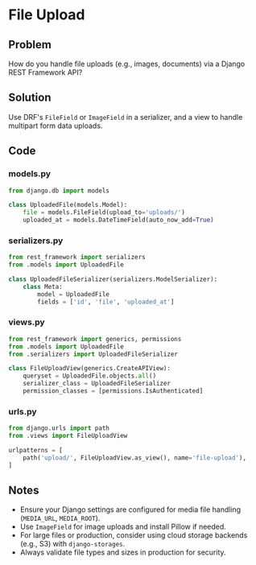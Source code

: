 # File Upload

## Problem
How do you handle file uploads (e.g., images, documents) via a Django REST Framework API?

## Solution
Use DRF's `FileField` or `ImageField` in a serializer, and a view to handle multipart form data uploads.

## Code

### models.py
```python
from django.db import models

class UploadedFile(models.Model):
    file = models.FileField(upload_to='uploads/')
    uploaded_at = models.DateTimeField(auto_now_add=True)
```

### serializers.py
```python
from rest_framework import serializers
from .models import UploadedFile

class UploadedFileSerializer(serializers.ModelSerializer):
    class Meta:
        model = UploadedFile
        fields = ['id', 'file', 'uploaded_at']
```

### views.py
```python
from rest_framework import generics, permissions
from .models import UploadedFile
from .serializers import UploadedFileSerializer

class FileUploadView(generics.CreateAPIView):
    queryset = UploadedFile.objects.all()
    serializer_class = UploadedFileSerializer
    permission_classes = [permissions.IsAuthenticated]
```

### urls.py
```python
from django.urls import path
from .views import FileUploadView

urlpatterns = [
    path('upload/', FileUploadView.as_view(), name='file-upload'),
]
```

## Notes
- Ensure your Django settings are configured for media file handling (`MEDIA_URL`, `MEDIA_ROOT`).
- Use `ImageField` for image uploads and install Pillow if needed.
- For large files or production, consider using cloud storage backends (e.g., S3) with `django-storages`.
- Always validate file types and sizes in production for security. 